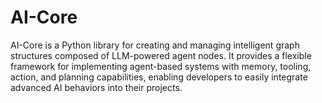 # AI-Core
AI-Core is a Python library for creating and managing intelligent graph structures composed of LLM-powered agent nodes. It provides a flexible framework for implementing agent-based systems with memory, tooling, action, and planning capabilities, enabling developers to easily integrate advanced AI behaviors into their projects.
